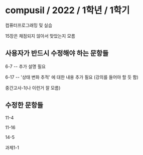# compusil / 2022 / 1학년 / 1학기

컴퓨터프로그래밍 및 실습

15장은 채점되지 않아서 맞았는지 모름


## 사용자가 반드시 수정해야 하는 문항들
6-7  --  추가 설명 필요

6-17  --  '상태 변화 추적' 에 대한 내용 추가 필요 (강의를 들어야 할 듯 함)

중간고사-1(나 이런거 잘 모름)

## 수정한 문항들
11-4

11-16

14-5

과제1-1
